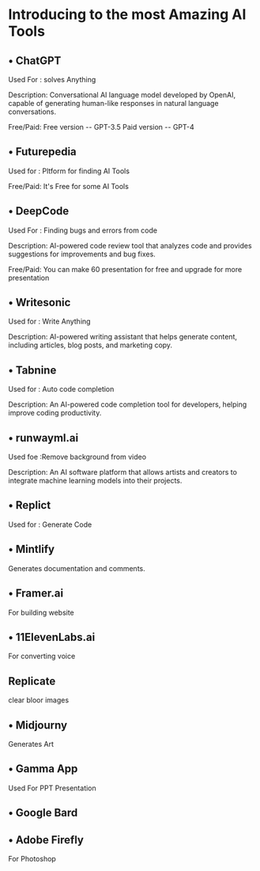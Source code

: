 # Introducing to the most Amazing AI Tools


## • ChatGPT
Used For : solves Anything

Description: Conversational AI language model developed by OpenAI, capable of generating human-like responses in natural language conversations.

Free/Paid: 
Free version -- GPT-3.5
Paid version -- GPT-4

## • Futurepedia
Used for : Pltform for finding AI Tools 

Free/Paid:
It's Free for some AI Tools

## • DeepCode
Used For : Finding bugs and errors from code

Description: AI-powered code review tool that analyzes code and provides suggestions for improvements and bug fixes.

Free/Paid:
You can make 60 presentation for free and upgrade for more presentation

## • Writesonic
Used for : Write Anything

Description: AI-powered writing assistant that helps generate content, including articles, blog posts, and marketing copy.


## • Tabnine
Used for : Auto code completion

Description: An AI-powered code completion tool for developers, helping improve coding productivity.

## • runwayml.ai
Used foe :Remove background from video

Description: An AI software platform that allows artists and creators to integrate machine learning models into their projects.



## • Replict
Used for : Generate Code

## • Mintlify
Generates documentation and comments.


## • Framer.ai
For building website


## • 11ElevenLabs.ai
For converting voice


## Replicate
clear bloor images

## • Midjourny 
Generates Art

## • Gamma App
Used For PPT Presentation 

## • Google Bard

## • Adobe Firefly
For Photoshop